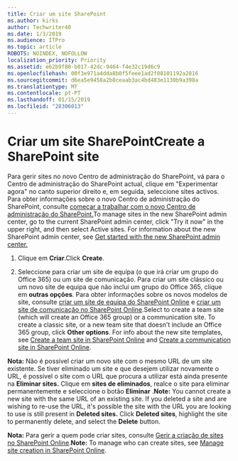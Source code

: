 ```yaml
---
title: Criar um site SharePoint
ms.author: kirks
author: Techwriter40
ms.date: 1/3/2019
ms.audience: ITPro
ms.topic: article
ROBOTS: NOINDEX, NOFOLLOW
localization_priority: Priority
ms.assetid: e62b9f80-b017-42dc-9464-f4e32c19d6c9
ms.openlocfilehash: 00f3e971a4dda8b0f5feee1ad2f08101192a2816
ms.sourcegitcommit: d6ea5e9458a2b8ceaab3ac4bd483e1130b9a398a
ms.translationtype: MT
ms.contentlocale: pt-PT
ms.lasthandoff: 01/15/2019
ms.locfileid: "28306013"
---
```

# <a name="create-a-sharepoint-site"></a><span data-ttu-id="f326d-102">Criar um site SharePoint</span><span class="sxs-lookup"><span data-stu-id="f326d-102">Create a SharePoint site</span></span>

<span data-ttu-id="f326d-p101">Para gerir sites no novo Centro de administração do SharePoint, vá para o Centro de administração do SharePoint actual, clique em "Experimentar agora" no canto superior direito e, em seguida, seleccione sites activos. Para obter informações sobre o novo Centro de administração do SharePoint, consulte [começar a trabalhar com o novo Centro de administração do SharePoint.](https://docs.microsoft.com/en-us/sharepoint/get-started-new-admin-center)</span><span class="sxs-lookup"><span data-stu-id="f326d-p101">To manage sites in the new SharePoint admin center, go to the current SharePoint admin center, click "Try it now" in the upper right, and then select Active sites. For information about the new SharePoint admin center, see [Get started with the new SharePoint admin center.](https://docs.microsoft.com/en-us/sharepoint/get-started-new-admin-center)</span></span>
  
1. <span data-ttu-id="f326d-105">Clique em **Criar**.</span><span class="sxs-lookup"><span data-stu-id="f326d-105">Click **Create**.</span></span> 
    
2. <span data-ttu-id="f326d-p102">Seleccione para criar um site de equipa (o que irá criar um grupo do Office 365) ou um site de comunicação. Para criar um site clássico ou um novo site de equipa que não inclui um grupo do Office 365, clique em **outras opções**. Para obter informações sobre os novos modelos de site, consulte [criar um site de equipa do SharePoint Online](https://support.office.com/en-us/article/create-a-team-site-in-sharepoint-ef10c1e7-15f3-42a3-98aa-b5972711777d?ui=en-US&amp;rs=en-US&amp;ad=US) e [criar um site de comunicação no SharePoint Online](https://support.office.com/article/7fb44b20-a72f-4d2c-9173-fc8f59ba50eb).</span><span class="sxs-lookup"><span data-stu-id="f326d-p102">Select to create a team site (which will create an Office 365 group) or a communication site. To create a classic site, or a new team site that doesn't include an Office 365 group, click **Other options**. For info about the new site templates, see [Create a team site in SharePoint Online](https://support.office.com/en-us/article/create-a-team-site-in-sharepoint-ef10c1e7-15f3-42a3-98aa-b5972711777d?ui=en-US&amp;rs=en-US&amp;ad=US) and [Create a communication site in SharePoint Online](https://support.office.com/article/7fb44b20-a72f-4d2c-9173-fc8f59ba50eb).</span></span>
  
 <span data-ttu-id="f326d-p103">**Nota:** Não é possível criar um novo site com o mesmo URL de um site existente. Se tiver eliminado um site e que desejem utilizar novamente o URL, é possível o site com o URL que procura a utilizar está ainda presente na **Eliminar sites.** Clique em **sites de eliminados**, realce o site para eliminar permanentemente e seleccione o botão **Eliminar** .</span><span class="sxs-lookup"><span data-stu-id="f326d-p103">**Note:** You cannot create a new site with the same URL of an existing site. If you deleted a site and are wishing to re-use the URL, it's possible the site with the URL you are looking to use is still present in **Deleted sites.** Click **Deleted sites**, highlight the site to permanently delete, and select the **Delete** button.</span></span> 
  
 <span data-ttu-id="f326d-112">**Nota:** Para gerir a quem pode criar sites, consulte [Gerir a criação de sites no SharePoint Online](https://docs.microsoft.com/en-us/sharepoint/manage-site-creation).</span><span class="sxs-lookup"><span data-stu-id="f326d-112">**Note:** To manage who can create sites, see [Manage site creation in SharePoint Online](https://docs.microsoft.com/en-us/sharepoint/manage-site-creation).</span></span>
    

